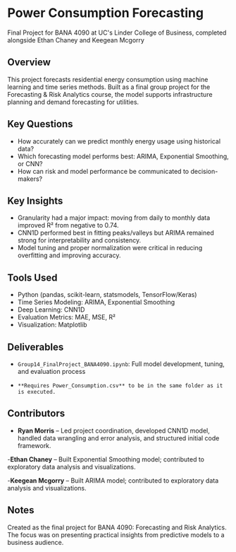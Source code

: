 # Power Consumption Forecasting
Final Project for BANA 4090 at UC's Linder College of Business, completed alongside Ethan Chaney and Keegean Mcgorry

## Overview
This project forecasts residential energy consumption using machine learning and time series methods. Built as a final group project for the Forecasting & Risk Analytics course, the model supports infrastructure planning and demand forecasting for utilities.

## Key Questions
- How accurately can we predict monthly energy usage using historical data?
- Which forecasting model performs best: ARIMA, Exponential Smoothing, or CNN?
- How can risk and model performance be communicated to decision-makers?

## Key Insights
- Granularity had a major impact: moving from daily to monthly data improved R² from negative to 0.74.
- CNN1D performed best in fitting peaks/valleys but ARIMA remained strong for interpretability and consistency.
- Model tuning and proper normalization were critical in reducing overfitting and improving accuracy.

## Tools Used
- Python (pandas, scikit-learn, statsmodels, TensorFlow/Keras)
- Time Series Modeling: ARIMA, Exponential Smoothing
- Deep Learning: CNN1D
- Evaluation Metrics: MAE, MSE, R²
- Visualization: Matplotlib

## Deliverables
- `Group14_FinalProject_BANA4090.ipynb`: Full model development, tuning, and evaluation process
-     **Requires Power_Consumption.csv** to be in the same folder as it is executed.

## Contributors
- **Ryan Morris** – Led project coordination, developed CNN1D model, handled data wrangling and error analysis, and structured initial code framework.

-**Ethan Chaney** – Built Exponential Smoothing model; contributed to exploratory data analysis and visualizations.

-**Keegean Mcgorry** – Built ARIMA model; contributed to exploratory data analysis and visualizations.

## Notes
Created as the final project for BANA 4090: Forecasting and Risk Analytics. The focus was on presenting practical insights from predictive models to a business audience.
